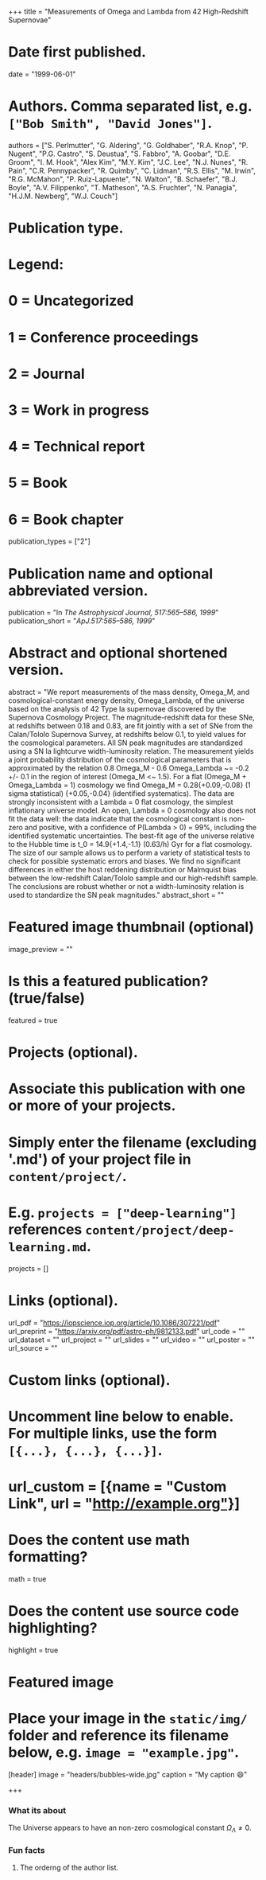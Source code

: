 +++
title = "Measurements of Omega and Lambda from 42 High-Redshift Supernovae"

# Date first published.
date = "1999-06-01"

# Authors. Comma separated list, e.g. `["Bob Smith", "David Jones"]`.
authors = ["S. Perlmutter", "G. Aldering", "G. Goldhaber", "R.A. Knop", "P. Nugent", "P.G. Castro", "S. Deustua", "S. Fabbro", "A. Goobar", "D.E. Groom", "I. M. Hook", "Alex Kim", "M.Y. Kim", "J.C. Lee", "N.J. Nunes", "R. Pain", "C.R. Pennypacker", "R. Quimby", "C. Lidman", "R.S. Ellis", "M. Irwin", "R.G. McMahon", "P. Ruiz-Lapuente", "N. Walton", "B. Schaefer", "B.J. Boyle", "A.V. Filippenko", "T. Matheson", "A.S. Fruchter", "N. Panagia", "H.J.M. Newberg", "W.J. Couch"]

# Publication type.
# Legend:
# 0 = Uncategorized
# 1 = Conference proceedings
# 2 = Journal
# 3 = Work in progress
# 4 = Technical report
# 5 = Book
# 6 = Book chapter
publication_types = ["2"]

# Publication name and optional abbreviated version.
publication = "In *The Astrophysical Journal, 517:565–586, 1999*"
publication_short = "*ApJ.517:565–586, 1999*"

# Abstract and optional shortened version.
abstract = "We report measurements of the mass density, Omega_M, and cosmological-constant energy density, Omega_Lambda, of the universe based on the analysis of 42 Type Ia supernovae discovered by the Supernova Cosmology Project. The magnitude-redshift data for these SNe, at redshifts between 0.18 and 0.83, are fit jointly with a set of SNe from the Calan/Tololo Supernova Survey, at redshifts below 0.1, to yield values for the cosmological parameters. All SN peak magnitudes are standardized using a SN Ia lightcurve width-luminosity relation. The measurement yields a joint probability distribution of the cosmological parameters that is approximated by the relation 0.8 Omega_M - 0.6 Omega_Lambda ~= -0.2 +/- 0.1 in the region of interest (Omega_M <~ 1.5). For a flat (Omega_M + Omega_Lambda = 1) cosmology we find Omega_M = 0.28{+0.09,-0.08} (1 sigma statistical) {+0.05,-0.04} (identified systematics). The data are strongly inconsistent with a Lambda = 0 flat cosmology, the simplest inflationary universe model. An open, Lambda = 0 cosmology also does not fit the data well: the data indicate that the cosmological constant is non-zero and positive, with a confidence of P(Lambda > 0) = 99%, including the identified systematic uncertainties. The best-fit age of the universe relative to the Hubble time is t_0 = 14.9{+1.4,-1.1} (0.63/h) Gyr for a flat cosmology. The size of our sample allows us to perform a variety of statistical tests to check for possible systematic errors and biases. We find no significant differences in either the host reddening distribution or Malmquist bias between the low-redshift Calan/Tololo sample and our high-redshift sample. The conclusions are robust whether or not a width-luminosity relation is used to standardize the SN peak magnitudes."
abstract_short = ""

# Featured image thumbnail (optional)
image_preview = ""

# Is this a featured publication? (true/false)
featured = true

# Projects (optional).
#   Associate this publication with one or more of your projects.
#   Simply enter the filename (excluding '.md') of your project file in `content/project/`.
#   E.g. `projects = ["deep-learning"]` references `content/project/deep-learning.md`.
projects = []

# Links (optional).
url_pdf = "https://iopscience.iop.org/article/10.1086/307221/pdf"
url_preprint = "https://arxiv.org/pdf/astro-ph/9812133.pdf"
url_code = ""
url_dataset = ""
url_project = ""
url_slides = ""
url_video = ""
url_poster = ""
url_source = ""

# Custom links (optional).
#   Uncomment line below to enable. For multiple links, use the form `[{...}, {...}, {...}]`.
# url_custom = [{name = "Custom Link", url = "http://example.org"}]

# Does the content use math formatting?
math = true

# Does the content use source code highlighting?
highlight = true

# Featured image
# Place your image in the `static/img/` folder and reference its filename below, e.g. `image = "example.jpg"`.
[header]
image = "headers/bubbles-wide.jpg"
caption = "My caption 😄"

+++
### What its about

The Universe appears to have an non-zero cosmological constant $\Omega_\Lambda \ne 0$.

### Fun facts

1. The orderng of the author list.